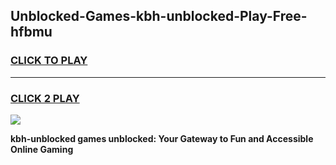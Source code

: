 
## Unblocked-Games-kbh-unblocked-Play-Free-hfbmu
<h3>
<a href="https://premium76.site?title=kbh-unblocked&ref=20M">CLICK TO PLAY</a></h3>
<hr>

<h3>
<a href="https://premium76.site?title=kbh-unblocked&ref=20M">CLICK 2 PLAY</a>
  
</h3>

<a href="https://premium76.site?title=kbh-unblocked&ref=19M"><img src="https://clearcache.store/games.png"></a>


**kbh-unblocked games unblocked: Your Gateway to Fun and Accessible Online Gaming**
